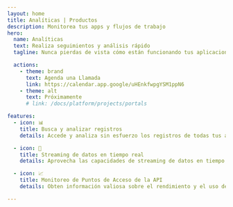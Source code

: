 ```yaml
---
layout: home
title: Analíticas | Productos
description: Monitorea tus apps y flujos de trabajo
hero:
  name: Analíticas
  text: Realiza seguimientos y análisis rápido
  tagline: Nunca pierdas de vista cómo están funcionando tus aplicaciones. La resolución de problemas nunca ha sido tan fácil.

  actions:
    - theme: brand
      text: Agenda una Llamada
      link: https://calendar.app.google/uHEnkfwpgYSM1ppN6
    - theme: alt
      text: Próximamente
      # link: /docs/platform/projects/portals

features:
  - icon: 📊
    title: Busca y analizar registros
    details: Accede y analiza sin esfuerzo los registros de todas tus aplicaciones para obtener información valiosa sobre su rendimiento.

  - icon: 🚀
    title: Streaming de datos en tiempo real
    details: Aprovecha las capacidades de streaming de datos en tiempo real. Monitoreé métricas cruciales a medida que ocurren, lo que te permite responder de inmediato a las tendencias cambiantes y a las oportunidades.

  - icon: 📈
    title: Monitoreo de Puntos de Acceso de la API
    details: Obten información valiosa sobre el rendimiento y el uso de tus APIs con herramientas de monitoreo integrales. Realice un seguimiento de los tiempos de respuesta de los puntos de acceso, las tasas de error y los patrones de uso, lo que te ayuda a identificar áreas de mejora y optimización.

---
```


<script setup>
import BannerCta from '@theme/components/banners/BannerCta.vue'
import Footer from '@theme/components/Footer.vue'
import locale from '@theme/../../locales/es'
</script>

<section class="mt-32">
  <BannerCta v-bind="locale.home.sectionBannerCta" />

  <!-- <NewsLetter /> -->

  <Footer v-bind="locale.footer" />
</section>